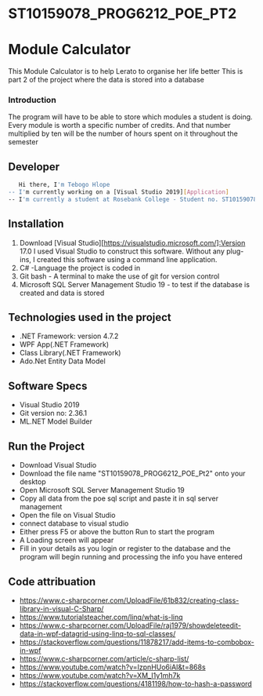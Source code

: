 # ST10159078_PROG6212_POE_PT2
# Module Calculator
This Module Calculator is to help Lerato to organise her life better
This is part 2 of the project where the data is stored into a database
### Introduction
The program will have to be able to store which modules a student is doing. Every module is
worth a specific number of credits. And that number multiplied by ten will be the number of
hours spent on it throughout the semester

## Developer
```bash
   Hi there, I'm Tebogo Hlope
-- I'm currently working on a [Visual Studio 2019][Application]
-- I'm currently a student at Rosebank College - Student no. ST10159078
```

## Installation
1) Download [Visual Studio][https://visualstudio.microsoft.com/]:Version 17.0
I used Visual Studio to construct this software. Without any plug-ins, I created this software using a command line application.
2) C# -Language the project is coded in
3) Git bash - A terminal to make the use of git for version control
4) Microsoft SQL Server Management Studio 19 - to test if the database is created and data is stored

## Technologies used in the project
- .NET Framework: version 4.7.2
- WPF App(.NET Framework)
- Class Library(.NET Framework)
- Ado.Net Entity Data Model

## Software Specs
- Visual Studio 2019
- Git version no: 2.36.1
- ML.NET Model Builder

## Run the Project
* Download Visual Studio 
* Download the file name "ST10159078_PROG6212_POE_Pt2" onto your desktop
* Open Microsoft SQL Server Management Studio 19
* Copy all data from the poe sql script and paste it in sql server management
* Open the file on Visual Studio
* connect database to visual studio
* Either press F5 or above the button Run to start the program
* A Loading screen will appear
* Fill in your details as you login or register to the database and the program will begin running and processing the info you have entered

## Code attribuation
- https://www.c-sharpcorner.com/UploadFile/61b832/creating-class-library-in-visual-C-Sharp/
- https://www.tutorialsteacher.com/linq/what-is-linq
- https://www.c-sharpcorner.com/UploadFile/raj1979/showdeleteedit-data-in-wpf-datagrid-using-linq-to-sql-classes/
- https://stackoverflow.com/questions/11878217/add-items-to-combobox-in-wpf
- https://www.c-sharpcorner.com/article/c-sharp-list/
- https://www.youtube.com/watch?v=IzpnHUo6iAI&t=868s
- https://www.youtube.com/watch?v=XM_I1y1mh7k
- https://stackoverflow.com/questions/4181198/how-to-hash-a-password

